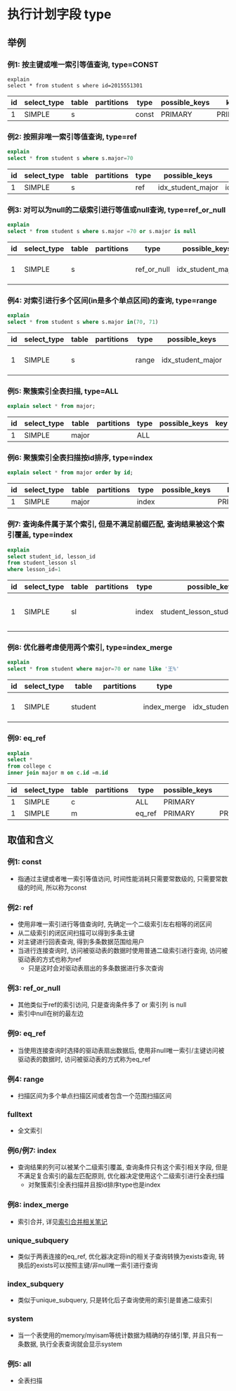 # 执行计划字段 type

## 举例

### 例1: 按主键或唯一索引等值查询, type=CONST

```
explain
select * from student s where id=2015551301
```

|id|select_type|table|partitions|type|possible_keys|key|key_len|ref|rows|filtered|Extra|
|---|-----------|-----|----------|----|-------------|---|-------|---|----|--------|-----|
|1|SIMPLE|s||const|PRIMARY|PRIMARY|4|const|1|100.0||


### 例2: 按照非唯一索引等值查询, type=ref

```sql
explain
select * from student s where s.major=70
```

|id|select_type|table|partitions|type|possible_keys|key|key_len|ref|rows|filtered|Extra|
|---|-----------|-----|----------|----|-------------|---|-------|---|----|--------|-----|
|1|SIMPLE|s||ref|idx_student_major|idx_student_major|4|const|3|100.0||

### 例3: 对可以为null的二级索引进行等值或null查询, type=ref_or_null

```sql
explain
select * from student s where s.major =70 or s.major is null
```

|id|select_type|table|partitions|type|possible_keys|key|key_len|ref|rows|filtered|Extra|
|--|-----------|-----|----------|----|-------------|---|-------|---|----|--------|-----|
|1|SIMPLE|s||ref_or_null|idx_student_major|idx_student_major|5|const|4|100.0|Using index condition|


### 例4: 对索引进行多个区间(in是多个单点区间)的查询, type=range

```sql
explain
select * from student s where s.major in(70, 71)
```

|id|select_type|table|partitions|type|possible_keys|key|key_len|ref|rows|filtered|Extra|
|---|-----------|-----|----------|----|-------------|---|-------|---|----|--------|-----|
|1|SIMPLE|s||range|idx_student_major|idx_student_major|4||5|100.0|Using index condition|

### 例5: 聚簇索引全表扫描, type=ALL
```sql
explain select * from major;
```

|id|select_type|table|partitions|type|possible_keys|key|key_len|ref|rows|filtered|Extra|
|---|-----------|-----|----------|----|-------------|---|-------|---|----|--------|-----|
|1|SIMPLE|major||ALL|||||74|100.0||


### 例6: 聚簇索引全表扫描按id排序, type=index

```sql
explain select * from major order by id;
```

|id|select_type|table|partitions|type|possible_keys|key|key_len|ref|rows|filtered|Extra|
|---|-----------|-----|----------|----|-------------|---|-------|---|----|--------|-----|
|1|SIMPLE|major||index||PRIMARY|4||74|100.0||


### 例7: 查询条件属于某个索引, 但是不满足前缀匹配, 查询结果被这个索引覆盖, type=index

```sql
explain
select student_id, lesson_id
from student_lesson sl  
where lesson_id=1
```

|id|select_type|table|partitions|type|possible_keys|key|key_len|ref|rows|filtered|Extra|
|---|-----------|-----|----------|----|-------------|---|-------|---|----|--------|-----|
|1|SIMPLE|sl||index|student_lesson_student_id_IDX|student_lesson_student_id_IDX|8||4|25.0|Using where; Using index|

### 例8: 优化器考虑使用两个索引, type=index_merge

```sql
explain
select * from student where major=70 or name like '王%'
```

|id|select_type|table|partitions|type|possible_keys|key|key_len|ref|rows|filtered|Extra|
|---|-----------|-----|----------|----|-------------|---|-------|---|----|--------|-----|
|1|SIMPLE|student||index_merge|idx_student_name,idx_student_major|idx_student_major,idx_student_name|5,34||5|100.0|Using sort_union(idx_student_major,idx_student_name); Using where|


### 例9: eq_ref

```sql
explain
select * 
from college c 
inner join major m on c.id =m.id 
```

|id|select_type|table|partitions|type|possible_keys|key|key_len|ref|rows|filtered|Extra|
|--|-----------|-----|----------|----|-------------|---|-------|---|----|--------|-----|
|1|SIMPLE|c||ALL|PRIMARY||||21|100.0||
|1|SIMPLE|m||eq_ref|PRIMARY|PRIMARY|4|self_exp.c.id|1|100.0||

## 取值和含义

### 例1: const

* 指通过主键或者唯一索引等值访问, 时间性能消耗只需要常数级的, 只需要常数级的时间, 所以称为const

### 例2: ref

* 使用非唯一索引进行等值查询时, 先确定一个二级索引左右相等的闭区间
* 从二级索引的闭区间扫描可以得到多条主键
* 对主键进行回表查询, 得到多条数据范围给用户
* 当进行连接查询时, 访问被驱动表的数据时使用普通二级索引进行查询, 访问被驱动表的方式也称为ref
  * 只是这时会对驱动表扇出的多条数据进行多次查询

### 例3: ref_or_null

* 其他类似于ref的索引访问, 只是查询条件多了 or 索引列 is null
 * 索引中null在树的最左边 

### 例9: eq_ref

* 当使用连接查询时选择的驱动表扇出数据后, 使用非null唯一索引/主键访问被驱动表的数据时, 访问被驱动表的方式称为eq_ref

### 例4: range

* 扫描区间为多个单点扫描区间或者包含一个范围扫描区间

### fulltext

* 全文索引

### 例6/例7: index

* 查询结果的列可以被某个二级索引覆盖, 查询条件只有这个索引相关字段, 但是不满足复合索引的最左匹配原则, 优化器决定使用这个二级索引进行全表扫描
  * 对聚簇索引全表扫描并且按id排序type也是index

### 例8: index_merge

* 索引合并, 详见[索引合并相关笔记](../../Innodb索引/5%20联合索引OR索引合并.md)

### unique_subquery

* 类似于两表连接的eq_ref, 优化器决定将in的相关子查询转换为exists查询, 转换后的exists可以按照主键/非null唯一索引进行查询

### index_subquery

* 类似于unique_subquery, 只是转化后子查询使用的索引是普通二级索引

### system

* 当一个表使用的memory/myisam等统计数据为精确的存储引擎, 并且只有一条数据, 执行全表查询就会显示system

### 例5: all

* 全表扫描

